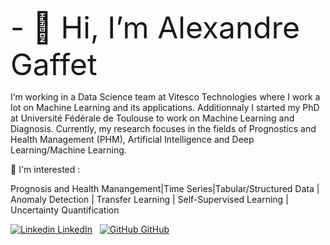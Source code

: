 <font size="+40"> - 👋 Hi, I’m Alexandre Gaffet </font>


I‘m working in a Data Science team at Vitesco Technologies where I work a lot on Machine Learning and its applications. Additionnaly I started my PhD at Université Fédérale de Toulouse to work on Machine Learning and Diagnosis.
Currently, my research focuses in the fields of Prognostics and Health Management (PHM), Artificial Intelligence and Deep Learning/Machine Learning.

🚀 I'm interested :

Prognosis and Health Manangement|Time Series|Tabular/Structured Data | Anomaly Detection | Transfer Learning | Self-Supervised Learning | Uncertainty Quantification

[![Linkedin](https://i.stack.imgur.com/gVE0j.png) LinkedIn](https://www.linkedin.com/in/alexandre-gaffet-829535150/)
&nbsp;
[![GitHub](https://i.stack.imgur.com/tskMh.png) GitHub](https://github.com/)
